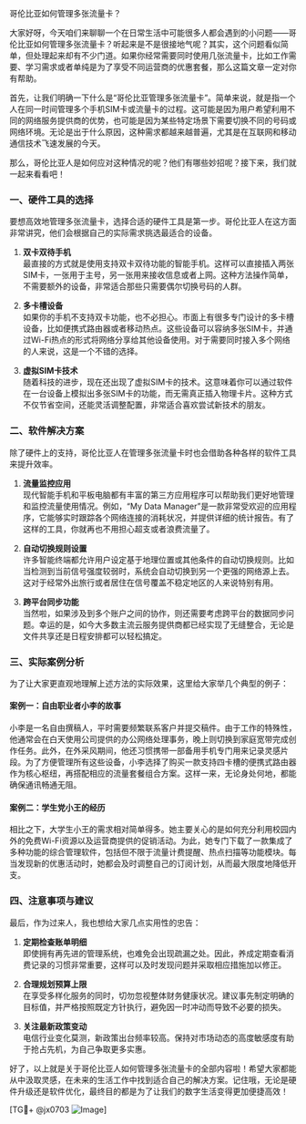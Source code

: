 哥伦比亚如何管理多张流量卡？

大家好呀，今天咱们来聊聊一个在日常生活中可能很多人都会遇到的小问题——哥伦比亚如何管理多张流量卡？听起来是不是很接地气呢？其实，这个问题看似简单，但处理起来却有不少门道。如果你经常需要同时使用几张流量卡，比如工作需要、学习需求或者单纯是为了享受不同运营商的优惠套餐，那么这篇文章一定对你有帮助。

首先，让我们明确一下什么是“哥伦比亚管理多张流量卡”。简单来说，就是指一个人在同一时间管理多个手机SIM卡或流量卡的过程。这可能是因为用户希望利用不同的网络服务提供商的优势，也可能是因为某些特定场景下需要切换不同的号码或网络环境。无论是出于什么原因，这种需求都越来越普遍，尤其是在互联网和移动通信技术飞速发展的今天。

那么，哥伦比亚人是如何应对这种情况的呢？他们有哪些妙招呢？接下来，我们就一起来看看吧！

### 一、硬件工具的选择

要想高效地管理多张流量卡，选择合适的硬件工具是第一步。哥伦比亚人在这方面非常讲究，他们会根据自己的实际需求挑选最适合的设备。

1. **双卡双待手机**  
   最直接的方式就是使用支持双卡双待功能的智能手机。这样可以直接插入两张SIM卡，一张用于主号，另一张用来接收信息或者上网。这种方法操作简单，不需要额外的设备，非常适合那些只需要偶尔切换号码的人群。

2. **多卡槽设备**  
   如果你的手机不支持双卡功能，也不必担心。市面上有很多专门设计的多卡槽设备，比如便携式路由器或者移动热点。这些设备可以容纳多张SIM卡，并通过Wi-Fi热点的形式将网络分享给其他设备使用。对于需要同时接入多个网络的人来说，这是一个不错的选择。

3. **虚拟SIM卡技术**  
   随着科技的进步，现在还出现了虚拟SIM卡的技术。这意味着你可以通过软件在一台设备上模拟出多张SIM卡的功能，而无需真正插入物理卡片。这种方式不仅节省空间，还能灵活调整配置，非常适合喜欢尝试新技术的朋友。

### 二、软件解决方案

除了硬件上的支持，哥伦比亚人在管理多张流量卡时也会借助各种各样的软件工具来提升效率。

1. **流量监控应用**  
   现代智能手机和平板电脑都有丰富的第三方应用程序可以帮助我们更好地管理和监控流量使用情况。例如，“My Data Manager”是一款非常受欢迎的应用程序，它能够实时跟踪各个网络连接的消耗状况，并提供详细的统计报告。有了这样的工具，你就再也不用担心超支或者浪费流量了。

2. **自动切换规则设置**  
   许多智能终端都允许用户设定基于地理位置或其他条件的自动切换规则。比如当检测到当前信号强度较弱时，系统会自动切换到另一个更强的网络源上去。这对于经常外出旅行或者居住在信号覆盖不稳定地区的人来说特别有用。

3. **跨平台同步功能**  
   当然啦，如果涉及到多个账户之间的协作，则还需要考虑跨平台的数据同步问题。幸运的是，如今大多数主流云服务提供商都已经实现了无缝整合，无论是文件共享还是日程安排都可以轻松搞定。

### 三、实际案例分析

为了让大家更直观地理解上述方法的实际效果，这里给大家举几个典型的例子：

#### 案例一：自由职业者小李的故事
小李是一名自由撰稿人，平时需要频繁联系客户并提交稿件。由于工作的特殊性，他通常会在白天使用公司提供的办公网络处理事务，晚上则切换到家庭宽带完成创作任务。此外，在外采风期间，他还习惯携带一部备用手机专门用来记录灵感片段。为了方便管理所有这些设备，小李选择了购买一款支持四卡槽的便携式路由器作为核心枢纽，再搭配相应的流量套餐组合方案。这样一来，无论身处何地，都能确保通讯畅通无阻。

#### 案例二：学生党小王的经历
相比之下，大学生小王的需求相对简单得多。她主要关心的是如何充分利用校园内外的免费Wi-Fi资源以及运营商提供的促销活动。为此，她专门下载了一款集成了多种功能的综合管理软件，包括但不限于流量计费提醒、热点扫描等功能模块。每当发现新的优惠活动时，她都会及时调整自己的订阅计划，从而最大限度地降低开支。

### 四、注意事项与建议

最后，作为过来人，我也想给大家几点实用性的忠告：

1. **定期检查账单明细**  
   即使拥有再先进的管理系统，也难免会出现疏漏之处。因此，养成定期查看消费记录的习惯非常重要，这样可以及时发现问题并采取相应措施加以修正。

2. **合理规划预算上限**  
   在享受多样化服务的同时，切勿忽视整体财务健康状况。建议事先制定明确的目标值，并严格按照既定方针执行，避免因一时冲动而导致不必要的损失。

3. **关注最新政策变动**  
   电信行业变化莫测，新政策出台频率较高。保持对市场动态的高度敏感度有助于抢占先机，为自己争取更多实惠。

好了，以上就是关于哥伦比亚人如何管理多张流量卡的全部内容啦！希望大家都能从中汲取灵感，在未来的生活工作中找到适合自己的解决方案。记住哦，无论是硬件升级还是软件优化，最终目的都是为了让我们的数字生活变得更加便捷高效！

[TG💪+ @jx0703 ![Image](https://github.com/user-attachments/assets/dbca1d08-cadb-493c-b0ec-ad6f7a83f270)]